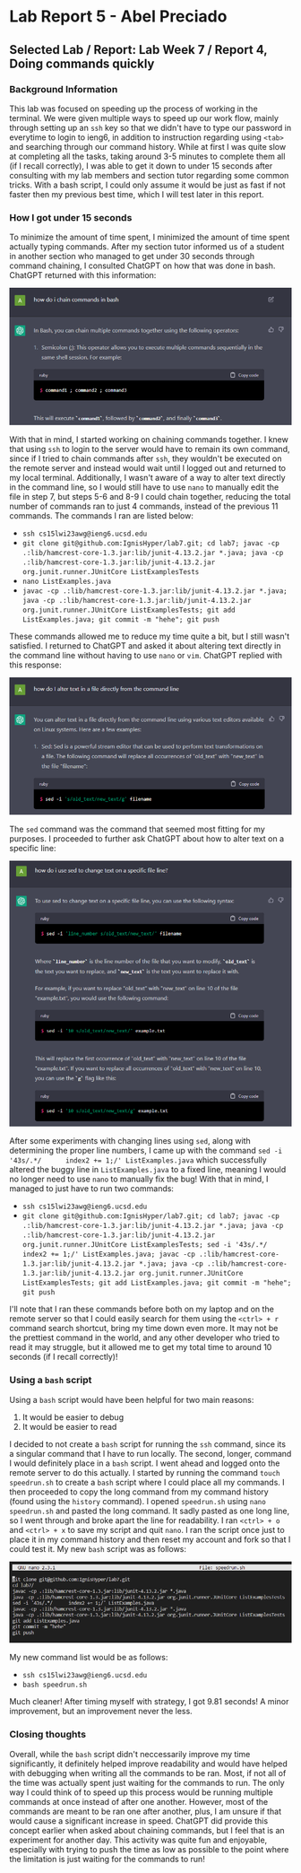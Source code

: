 # Lab Report 5 - Abel Preciado
## Selected Lab / Report: Lab Week 7 / Report 4, Doing commands quickly
### Background Information
This lab was focused on speeding up the process of working in the terminal. We were given multiple ways to speed up our work flow, mainly through setting up an `ssh` key so that we didn't have to type our password in everytime to login to ieng6, in addition to instruction regarding using `<tab>` and searching through our command history. While at first I was quite slow at completing all the tasks, taking around 3-5 minutes to complete them all (if I recall correctly), I was able to get it down to under 15 seconds after consulting with my lab members and section tutor regarding some common tricks. With a bash script, I could only assume it would be just as fast if not faster then my previous best time, which I will test later in this report.

### How I got under 15 seconds
To minimize the amount of time spent, I minimized the amount of time spent actually typing commands. After my section tutor informed us of a student in another section who managed to get under 30 seconds through command chaining, I consulted ChatGPT on how that was done in bash. ChatGPT returned with this information:

![Chaining commands](report5images/command_chain.png)

With that in mind, I started working on chaining commands together. I knew that using `ssh` to login to the server would have to remain its own command, since if I tried to chain commands after `ssh`, they wouldn't be executed on the remote server and instead would wait until I logged out and returned to my local terminal. Additionally, I wasn't aware of a way to alter text directly in the command line, so I would still have to use `nano` to manually edit the file in step 7, but steps 5-6 and 8-9 I could chain together, reducing the total number of commands ran to just 4 commands, instead of the previous 11 commands. The commands I ran are listed below:
* `ssh cs15lwi23awg@ieng6.ucsd.edu`
* `git clone git@github.com:IgnisHyper/lab7.git; cd lab7; javac -cp .:lib/hamcrest-core-1.3.jar:lib/junit-4.13.2.jar *.java; java -cp .:lib/hamcrest-core-1.3.jar:lib/junit-4.13.2.jar org.junit.runner.JUnitCore ListExamplesTests`
* `nano ListExamples.java`
* `javac -cp .:lib/hamcrest-core-1.3.jar:lib/junit-4.13.2.jar *.java; java -cp .:lib/hamcrest-core-1.3.jar:lib/junit-4.13.2.jar org.junit.runner.JUnitCore ListExamplesTests; git add ListExamples.java; git commit -m "hehe"; git push`

These commands allowed me to reduce my time quite a bit, but I still wasn't satisfied. I returned to ChatGPT and asked it about altering text directly in the command line without having to use `nano` or `vim`. ChatGPT replied with this response:

![sed command](report5images/sed_command.png)

The `sed` command was the command that seemed most fitting for my purposes. I proceeded to further ask ChatGPT about how to alter text on a specific line:

![sed line](report5images/sed_line.png)

After some experiments with changing lines using `sed`, along with determining the proper line numbers, I came up with the command `sed -i '43s/.*/      index2 += 1;/' ListExamples.java` which successfully altered the buggy line in `ListExamples.java` to a fixed line, meaning I would no longer need to use `nano` to manually fix the bug! With that in mind, I managed to just have to run two commands:
* `ssh cs15lwi23awg@ieng6.ucsd.edu`
* `git clone git@github.com:IgnisHyper/lab7.git; cd lab7; javac -cp .:lib/hamcrest-core-1.3.jar:lib/junit-4.13.2.jar *.java; java -cp .:lib/hamcrest-core-1.3.jar:lib/junit-4.13.2.jar org.junit.runner.JUnitCore ListExamplesTests; sed -i '43s/.*/      index2 += 1;/' ListExamples.java; javac -cp .:lib/hamcrest-core-1.3.jar:lib/junit-4.13.2.jar *.java; java -cp .:lib/hamcrest-core-1.3.jar:lib/junit-4.13.2.jar org.junit.runner.JUnitCore ListExamplesTests; git add ListExamples.java; git commit -m "hehe"; git push`

I'll note that I ran these commands before both on my laptop and on the remote server so that I could easily search for them using the `<ctrl> + r` command search shortcut, bring my time down even more. It may not be the prettiest command in the world, and any other developer who tried to read it may struggle, but it allowed me to get my total time to around 10 seconds (if I recall correctly)!

### Using a `bash` script
Using a `bash` script would have been helpful for two main reasons:
1. It would be easier to debug
2. It would be easier to read

I decided to not create a `bash` script for running the `ssh` command, since its a singular command that I have to run locally. The second, longer, command I would definitely place in a `bash` script. I went ahead and logged onto the remote server to do this actually. I started by running the command `touch speedrun.sh` to create a `bash` script where I could place all my commands. I then proceeded to copy the long command from my command history (found using the `history` command). I opened `speedrun.sh` using `nano speedrun.sh` and pasted the long command. It sadly pasted as one long line, so I went through and broke apart the line for readability. I ran `<ctrl> + o` and `<ctrl> + x` to save my script and quit `nano`. I ran the script once just to place it in my command history and then reset my account and fork so that I could test it. My new `bash` script was as follows:

![speedrun script](report5images/speedrun_script.png)

My new command list would be as follows:
* `ssh cs15lwi23awg@ieng6.ucsd.edu`
* `bash speedrun.sh`

Much cleaner! After timing myself with strategy, I got 9.81 seconds! A minor improvement, but an improvement never the less. 

### Closing thoughts
Overall, while the `bash` script didn't neccessarily improve my time significantly, it definitely helped improve readability and would have helped with debugging when writing all the commands to be ran. Most, if not all of the time was actually spent just waiting for the commands to run. The only way I could think of to speed up this process would be running multiple commands at once instead of after one another. However, most of the commands are meant to be ran one after another, plus, I am unsure if that would cause a significant increase in speed. ChatGPT did provide this concept earlier when asked about chaining commands, but I feel that is an experiment for another day. This activity was quite fun and enjoyable, especially with trying to push the time as low as possible to the point where the limitation is just waiting for the commands to run!
